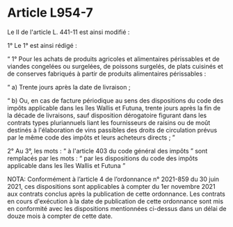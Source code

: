 # Article L954-7

Le II de l'article L. 441-11 est ainsi modifié :

1° Le 1° est ainsi rédigé :

“ 1° Pour les achats de produits agricoles et alimentaires périssables et de viandes congelées ou surgelées, de poissons surgelés, de plats cuisinés et de conserves fabriqués à partir de produits alimentaires périssables :

“ a) Trente jours après la date de livraison ;

“ b) Ou, en cas de facture périodique au sens des dispositions du code des impôts applicable dans les îles Wallis et Futuna, trente jours après la fin de la décade de livraisons, sauf disposition dérogatoire figurant dans les contrats types pluriannuels liant les fournisseurs de raisins ou de moût destinés à l'élaboration de vins passibles des droits de circulation prévus par le même code des impôts et leurs acheteurs directs ; ”

2° Au 3°, les mots : “ à l'article 403 du code général des impôts ” sont remplacés par les mots : “ par les dispositions du code des impôts applicable dans les îles Wallis et Futuna ”

NOTA:
Conformément à l’article 4 de l’ordonnance n° 2021-859 du 30 juin 2021, ces dispositions sont applicables à compter du 1er novembre 2021 aux contrats conclus après la publication de cette ordonnance. Les contrats en cours d'exécution à la date de publication de cette ordonnance sont mis en conformité avec les dispositions mentionnées ci-dessus dans un délai de douze mois à compter de cette date.
